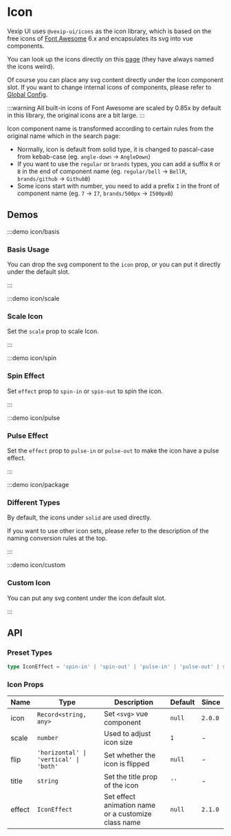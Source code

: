 # Icon

Vexip UI uses `@vexip-ui/icons` as the icon library, which is based on the free icons of [Font Awesome](https://fontawesome.com/) 6.x and encapsulates its svg into vue components.

You can look up the icons directly on this [page](https://fontawesome.com/search?m=free) (they have always named the icons weird).

Of course you can place any svg content directly under the Icon component slot. If you want to change internal icons of components, please refer to [Global Config](/en-US/guide/global-config#internal-icons).

:::warning
All built-in icons of Font Awesome are scaled by 0.85x by default in this library, the original icons are a bit large.
:::

Icon component name is transformed according to certain rules from the original name which in the search page:

- Normally, icon is default from solid type, it is changed to pascal-case from kebab-case (eg. `angle-down` -> `AngleDown`)
- If you want to use the `regular` or `brands` types, you can add a suffix `R` or `B` in the end of component name (eg. `regular/bell` -> `BellR`, `brands/github` -> `GithubB`)
- Some icons start with number, you need to add a prefix `I` in the front of component name (eg. `7` -> `I7`, `brands/500px` -> `I500pxB`)

## Demos

:::demo icon/basis

### Basis Usage

You can drop the svg component to the `icon` prop, or you can put it directly under the default slot.

:::

:::demo icon/scale

### Scale Icon

Set the `scale` prop to scale Icon.

:::

:::demo icon/spin

### Spin Effect

Set `effect` prop to `spin-in` or `spin-out` to spin the icon.

:::

:::demo icon/pulse

### Pulse Effect

Set the `effect` prop to `pulse-in` or `pulse-out` to make the icon have a pulse effect.

:::

:::demo icon/package

### Different Types

By default, the icons under `solid` are used directly.

If you want to use other icon sets, please refer to the description of the naming conversion rules at the top.

:::

:::demo icon/custom

### Custom Icon

You can put any svg content under the icon default slot.

:::

## API

### Preset Types

```ts
type IconEffect = 'spin-in' | 'spin-out' | 'pulse-in' | 'pulse-out' | string
```

### Icon Props

| Name   | Type                                   | Description                                         | Default | Since   |
| ------ | -------------------------------------- | --------------------------------------------------- | ------- | ------- |
| icon   | `Record<string, any>`                  | Set `<svg>` vue component                           | `null`  | `2.0.0` |
| scale  | `number`                               | Used to adjust icon size                            | `1`     | -       |
| flip   | `'horizontal' \| 'vertical' \| 'both'` | Set whether the icon is flipped                     | `null`  | -       |
| title  | `string`                               | Set the title prop of the icon                      | `''`    | -       |
| effect | `IconEffect`                           | Set effect animation name or a customize class name | `null`  | `2.1.0` |
